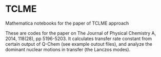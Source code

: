 TCLME
=====

Mathematica notebooks for the paper of TCLME approach

These are codes for the paper on The Journal of Physical Chemistry A, 2014, 118(28), pp 5196-5203.
It calculates transfer rate constant from certain output of Q-Chem (see example outout files), and analyze the dominant nuclear motions in transfer (the Lanczos modes).

